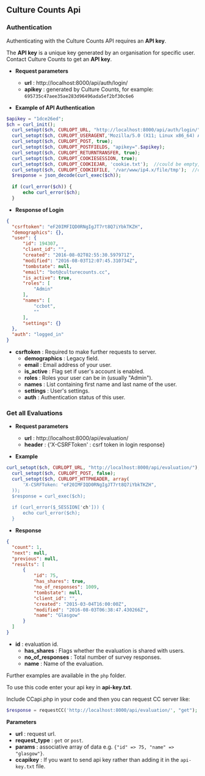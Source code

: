 ## Culture Counts Api

### Authentication

Authenticating with the Culture Counts API requires an **API key**.

The **API key** is a unique key generated by an organisation for specific user. Contact Culture Counts to get an **API key**.

  - **Request parameters**
  
    - **url** : http://localhost:8000/api/auth/login/
    -  **apikey** : generated by Culture Counts, for example: `695735c47aee35ae283d96496ada5ef2bf30c6e6`
  
  - **Example of API Authentication**
  
  ```PHP
  $apikey = "1dce26ed";
  $ch = curl_init();
	curl_setopt($ch, CURLOPT_URL, "http://localhost:8000/api/auth/login/");
	curl_setopt($ch, CURLOPT_USERAGENT,'Mozilla/5.0 (X11; Linux x86_64) AppleWebKit/537.36 (KHTML, like Gecko) Ubuntu Chromium/32.0.1700.107 Chrome/32.0.1700.107 Safari/537.36');
	curl_setopt($ch, CURLOPT_POST, true);
	curl_setopt($ch, CURLOPT_POSTFIELDS, "apikey=".$apikey);
	curl_setopt($ch, CURLOPT_RETURNTRANSFER, true);
	curl_setopt($ch, CURLOPT_COOKIESESSION, true);
	curl_setopt($ch, CURLOPT_COOKIEJAR, 'cookie.txt');  //could be empty, but cause problems on some hosts
	curl_setopt($ch, CURLOPT_COOKIEFILE, '/var/www/ip4.x/file/tmp');  //could be empty, but cause problems on some hosts
	$response = json_decode(curl_exec($ch));
	
	if (curl_error($ch)) {
	    echo curl_error($ch);
	}
  ```
  
  - **Response of Login**
  
  ```JSON
  {
    "csrftoken": "eF20IMFIQD0RNgIgJT7rt8Q7iYbkTKZH",
    "demographics": {},
    "user": {
        "id": 194307,
        "client_id": "",
        "created": "2016-08-02T02:55:30.597971Z",
        "modified": "2016-08-03T12:07:45.310734Z",
        "tombstate": null,
        "email": "bot@culturecounts.cc",
        "is_active": true,
        "roles": [
            "Admin"
        ],
        "names": [
            "ccbot",
            ""
        ],
        "settings": {}
    },
    "auth": "logged_in"
  }
  ```
- **csrftoken** : Required to make further requests to server.
    - **demographics** : Legacy field.
    - **email** : Email address of your user.
    - **is_active** : Flag set if user's account is enabled.
    - **roles** : Roles your user can be in (usually "Admin").
    - **names** : List containing first name and last name of the user.
    - **settings** : User's settings.
    - **auth** : Authentication status of this user.

### Get all Evaluations
  - **Request parameters**
  
    - **url** : http://localhost:8000/api/evaluation/
    -  **header** : {'X-CSRFToken' : csrf token in login response}
  
  - **Example**
  
  ```PHP
  curl_setopt($ch, CURLOPT_URL, "http://localhost:8000/api/evaluation/");
	curl_setopt($ch, CURLOPT_POST, false);
	curl_setopt($ch, CURLOPT_HTTPHEADER, array(
    	'X-CSRFToken: "eF20IMFIQD0RNgIgJT7rt8Q7iYbkTKZH",
    ));
	$response = curl_exec($ch);
	
	if (curl_error($_SESSION['ch'])) {
	    echo curl_error($ch);
	}
  ```
  
  - **Response**
  
  ```JSON
  {
    "count": 1,
    "next": null,
    "previous": null,
    "results": [
        {
            "id": 75,
            "has_shares": true,
            "no_of_responses": 1009,
            "tombstate": null,
            "client_id": "",
            "created": "2015-03-04T16:00:00Z",
            "modified": "2016-08-03T06:38:47.430266Z",
            "name": "Glasgow"
        }
    ]
  }
  ```
- **id** : evaluation id.
    - **has_shares** : Flags whether the evaluation is shared with users.
    - **no_of_responses** : Total number of survey responses.
    - **name** : Name of the evaluation.



Further examples are available in the `php` folder.

To use this code enter your api key in **api-key.txt**.

Include CCapi.php in your code and then you can request CC server like:

  ```PHP
  $response = requestCC('http://localhost:8000/api/evaluation/', "get");
  ```
  **Parameters**
  - **url** : request url.
  - **request_type** : `get` or `post`.
  - **params** : associative array of data e.g. `{"id" => 75, "name" => "glasgow"}`.
  - **ccapikey** : If you want to send api key rather than adding it in the `api-key.txt` file.

